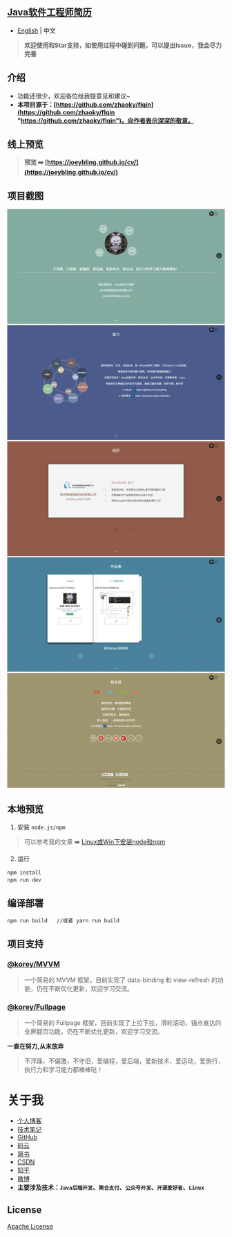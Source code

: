 ## [Java软件工程师简历](https://joeybling.github.io/cv/)

- [English](README.en.md) | 中文

> **欢迎使用和Star支持，如使用过程中碰到问题，可以提出Issue，我会尽力完善**

## 介绍
- 功能还很少，欢迎各位给我提意见和建议~
- **本项目源于：[https://github.com/zhaoky/flqin](https://github.com/zhaoky/flqin "https://github.com/zhaoky/flqin")。向作者表示深深的敬意。**

## 线上预览

> **预览 ➡️ [https://joeybling.github.io/cv/](https://joeybling.github.io/cv/)**

## 项目截图

[![試毅-思伟的个人简历](./screenshots/cn/1_mini.png "試毅-思伟的个人简历")](https://joeybling.github.io/cv/ "試毅-思伟的个人简历")
[![試毅-思伟的个人简历](./screenshots/cn/2_mini.png "試毅-思伟的个人简历")](https://joeybling.github.io/cv/ "試毅-思伟的个人简历")
[![試毅-思伟的个人简历](./screenshots/cn/3_mini.png "試毅-思伟的个人简历")](https://joeybling.github.io/cv/ "試毅-思伟的个人简历")
[![試毅-思伟的个人简历](./screenshots/cn/4_mini.png "試毅-思伟的个人简历")](https://joeybling.github.io/cv/ "試毅-思伟的个人简历")
[![試毅-思伟的个人简历](./screenshots/cn/5_mini.png "試毅-思伟的个人简历")](https://joeybling.github.io/cv/ "試毅-思伟的个人简历")

## 本地预览
1. 安装 `node.js/npm`
> 可以参考我的文章 ➡️ [Linux或Win下安装node和npm](https://www.jianshu.com/p/f8b0a4f7a822)

2. 运行
```bash
npm install
npm run dev
```

## 编译部署
```bash
npm run build   //或者 yarn run build
```

## 项目支持

### [@korey/MVVM](https://github.com/zhaoky/mvvm)

> 一个简易的 MVVM 框架，目前实现了 data-binding 和 view-refresh 的功能，仍在不断优化更新，欢迎学习交流。

### [@korey/Fullpage](https://github.com/zhaoky/fullpage)

> 一个简易的 Fullpage 框架，目前实现了上拉下拉，滑轮滚动，锚点直达的全屏翻页功能，仍在不断优化更新，欢迎学习交流。

**一直在努力,从未放弃**
> 不浮躁，不偏激，不守旧，爱编程，爱后端，爱新技术，爱运动，爱旅行，执行力和学习能力都棒棒哒！

# 关于我
- [个人博客](https://zhousiwei.gitee.io/)
- [技术笔记](https://zhousiwei.gitee.io/ibooks/)
- [GitHub](https://github.com/JoeyBling)
- [码云](https://gitee.com/zhousiwei)
- [简书](https://www.jianshu.com/u/02cbf31a043a)
- [CSDN](https://blog.csdn.net/qq_30930805)
- [知乎](https://www.zhihu.com/people/joeybling)
- [微博](http://weibo.com/jayinfo)
- **主要涉及技术：`Java后端开发`、`聚合支付`、`公众号开发`、`开源爱好者`、`Linux`**

## License

[Apache License](./LICENSE)
